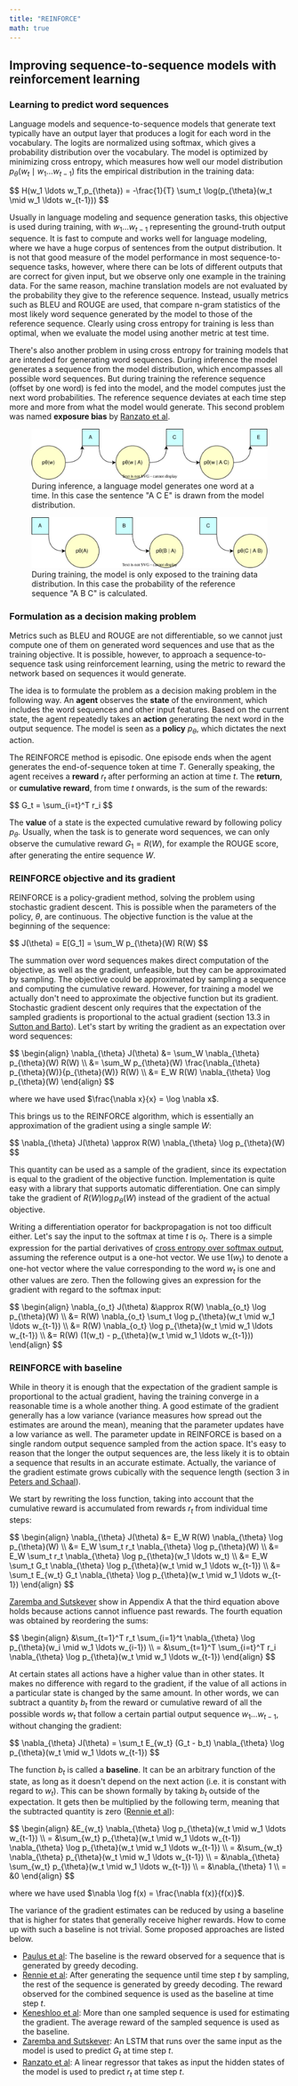 ```yaml
---
title: "REINFORCE"
math: true
---
```


## Improving sequence-to-sequence models with reinforcement learning

### Learning to predict word sequences

Language models and sequence-to-sequence models that generate text typically have an output layer that produces a logit for each word in the vocabulary.
The logits are normalized using softmax, which gives a probability distribution over the vocabulary.
The model is optimized by minimizing cross entropy, which measures how well our model distribution <span>$p_{\theta}(w_t \mid w_1 \ldots w_{t-1})$</span> fits the empirical distribution in the training data:

<div>$$
H(w_1 \ldots w_T,p_{\theta}) = -\frac{1}{T} \sum_t \log(p_{\theta}(w_t \mid w_1 \ldots w_{t-1}))
$$</div>

Usually in language modeling and sequence generation tasks, this objective is used during training, with <span>$w_1 \ldots w_{t-1}$</span> representing the ground-truth output sequence.
It is fast to compute and works well for language modeling, where we have a huge corpus of sentences from the output distribution.
It is not that good measure of the model performance in most sequence-to-sequence tasks, however, where there can be lots of different outputs that are correct for given input, but we observe only one example in the training data.
For the same reason, machine translation models are not evaluated by the probability they give to the reference sequence.
Instead, usually metrics such as BLEU and ROUGE are used, that compare n-gram statistics of the most likely word sequence generated by the model to those of the reference sequence.
Clearly using cross entropy for training is less than optimal, when we evaluate the model using another metric at test time.

There's also another problem in using cross entropy for training models that are intended for generating word sequences.
During inference the model generates a sequence from the model distribution, which encompasses all possible word sequences.
But during training the reference sequence (offset by one word) is fed into the model, and the model computes just the next word probabilities.
The reference sequence deviates at each time step more and more from what the model would generate.
This second problem was named **exposure bias** by [Ranzato et al][].

<figure>
  <img src="/assets/images/language-model-inference.svg">
  <figcaption>
    During inference, a language model generates one word at a time.
    In this case the sentence "A C E" is drawn from the model distribution.
  </figcaption>
</figure>

<figure>
  <img src="/assets/images/language-model-training.svg">
  <figcaption>
    During training, the model is only exposed to the training data distribution.
    In this case the probability of the reference sequence "A B C" is calculated.
  </figcaption>
</figure>


### Formulation as a decision making problem

Metrics such as BLEU and ROUGE are not differentiable, so we cannot just compute one of them on generated word sequences and use that as the training objective.
It is possible, however, to approach a sequence-to-sequence task using reinforcement learning, using the metric to reward the network based on sequences it would generate.

The idea is to formulate the problem as a decision making problem in the following way.
An **agent** observes the **state** of the environment, which includes the word sequences and other input features.
Based on the current state, the agent repeatedly takes an **action** generating the next word in the output sequence.
The model is seen as a **policy** <span>$p_\theta$</span>, which dictates the next action.

The REINFORCE method is episodic.
One episode ends when the agent generates the end-of-sequence token at time <span>$T$</span>.
Generally speaking, the agent receives a **reward** <span>$r_t$</span> after performing an action at time <span>$t$</span>.
The **return**, or **cumulative reward**, from time <span>$t$</span> onwards, is the sum of the rewards:

<div>$$
G_t = \sum_{i=t}^T r_i
$$</div>

The **value** of a state is the expected cumulative reward by following policy <span>$p_\theta$</span>.
Usually, when the task is to generate word sequences, we can only observe the cumulative reward <span>$G_1 = R(W)$</span>, for example the ROUGE score, after generating the entire sequence <span>$W$</span>.


### REINFORCE objective and its gradient

REINFORCE is a policy-gradient method, solving the problem using stochastic gradient descent.
This is possible when the parameters of the policy, <span>$\theta$</span>, are continuous.
The objective function is the value at the beginning of the sequence:

<div>$$
J(\theta) = E[G_1] = \sum_W p_{\theta}(W) R(W)
$$</div>

The summation over word sequences makes direct computation of the objective, as well as the gradient, unfeasible, but they can be approximated by sampling.
The objective could be approximated by sampling a sequence and computing the cumulative reward.
However, for training a model we actually don't need to approximate the objective function but its gradient.
Stochastic gradient descent only requires that the expectation of the sampled gradients is proportional to the actual gradient (section 13.3 in [Sutton and Barto][]).
Let's start by writing the gradient as an expectation over word sequences:

<div>$$
\begin{align}
\nabla_{\theta} J(\theta) &= \sum_W \nabla_{\theta} p_{\theta}(W) R(W) \\
                          &= \sum_W p_{\theta}(W) \frac{\nabla_{\theta} p_{\theta}(W)}{p_{\theta}(W)} R(W) \\
                          &= E_W R(W) \nabla_{\theta} \log p_{\theta}(W)
\end{align}
$$</div>

where we have used <span>$\frac{\nabla x}{x} = \log \nabla x$</span>.

This brings us to the REINFORCE algorithm, which is essentially an approximation of the gradient using a single sample <span>$W$</span>:

<div>$$
\nabla_{\theta} J(\theta) \approx R(W) \nabla_{\theta} \log p_{\theta}(W)
$$</div>

This quantity can be used as a sample of the gradient, since its expectation is equal to the gradient of the objective function.
Implementation is quite easy with a library that supports automatic differentiation.
One can simply take the gradient of <span>$R(W) \log p_{\theta}(W)$</span> instead of the gradient of the actual objective.

Writing a differentiation operator for backpropagation is not too difficult either.
Let's say the input to the softmax at time <span>$t$</span> is <span>$o_t$</span>.
There is a simple expression for the partial derivatives of [cross entropy over softmax output][], assuming the reference output is a one-hot vector.
We use <span>$1(w_t)$</span> to denote a one-hot vector where the value corresponding to the word <span>$w_t$</span> is one and other values are zero.
Then the following gives an expression for the gradient with regard to the softmax input:

<div>$$
\begin{align}
\nabla_{o_t} J(\theta) &\approx R(W) \nabla_{o_t} \log p_{\theta}(W) \\
                             &= R(W) \nabla_{o_t} \sum_t \log p_{\theta}(w_t \mid w_1 \ldots w_{t-1}) \\
                             &= R(W) \nabla_{o_t} \log p_{\theta}(w_t \mid w_1 \ldots w_{t-1}) \\
                             &= R(W) (1(w_t) - p_{\theta}(w_t \mid w_1 \ldots w_{t-1}))
\end{align}
$$</div>


### REINFORCE with baseline

While in theory it is enough that the expectation of the gradient sample is proportional to the actual gradient, having the training converge in a reasonable time is a whole another thing.
A good estimate of the gradient generally has a low variance (variance measures how spread out the estimates are around the mean), meaning that the parameter updates have a low variance as well.
The parameter update in REINFORCE is based on a single random output sequence sampled from the action space.
It's easy to reason that the longer the output sequences are, the less likely it is to obtain a sequence that results in an accurate estimate.
Actually, the variance of the gradient estimate grows cubically with the sequence length (section 3 in [Peters and Schaal][]).

We start by rewriting the loss function, taking into account that the cumulative reward is accumulated from rewards <span>$r_t$</span> from individual time steps:

<div>$$
\begin{align}
\nabla_{\theta} J(\theta) &= E_W R(W) \nabla_{\theta} \log p_{\theta}(W) \\
                          &= E_W \sum_t r_t \nabla_{\theta} \log p_{\theta}(W) \\
                          &= E_W \sum_t r_t \nabla_{\theta} \log p_{\theta}(w_1 \ldots w_t) \\
                          &= E_W \sum_t G_t \nabla_{\theta} \log p_{\theta}(w_t \mid w_1 \ldots w_{t-1}) \\
                          &= \sum_t E_{w_t} G_t \nabla_{\theta} \log p_{\theta}(w_t \mid w_1 \ldots w_{t-1})
\end{align}
$$</div>

[Zaremba and Sutskever][] show in Appendix A that the third equation above holds because actions cannot influence past rewards.
The fourth equation was obtained by reordering the sums:

<div>$$
\begin{align}
  &\sum_{t=1}^T r_t \sum_{i=1}^t \nabla_{\theta} \log p_{\theta}(w_i \mid w_1 \ldots w_{i-1}) \\
= &\sum_{t=1}^T \sum_{i=t}^T r_i \nabla_{\theta} \log p_{\theta}(w_t \mid w_1 \ldots w_{t-1})
\end{align}
$$</div>

At certain states all actions have a higher value than in other states.
It makes no difference with regard to the gradient, if the value of all actions in a particular state is changed by the same amount.
In other words, we can subtract a quantity <span>$b_t$</span> from the reward or cumulative reward of all the possible words <span>$w_t$</span> that follow a certain partial output sequence <span>$w_1 \ldots w_{t-1}$</span>, without changing the gradient:

<div>$$
\nabla_{\theta} J(\theta) = \sum_t E_{w_t} (G_t - b_t) \nabla_{\theta} \log p_{\theta}(w_t \mid w_1 \ldots w_{t-1})
$$</div>

The function <span>$b_t$</span> is called a **baseline**.
It can be an arbitrary function of the state, as long as it doesn't depend on the next action (i.e. it is constant with regard to <span>$w_t$</span>).
This can be shown formally by taking <span>$b_t$</span> outside of the expectation.
It gets then be multiplied by the following term, meaning that the subtracted quantity is zero ([Rennie et al][]):

<div>$$
\begin{align}
  &E_{w_t} \nabla_{\theta} \log p_{\theta}(w_t \mid w_1 \ldots w_{t-1}) \\
= &\sum_{w_t} p_{\theta}(w_t \mid w_1 \ldots w_{t-1}) \nabla_{\theta} \log p_{\theta}(w_t \mid w_1 \ldots w_{t-1}) \\
= &\sum_{w_t} \nabla_{\theta} p_{\theta}(w_t \mid w_1 \ldots w_{t-1}) \\
= &\nabla_{\theta} \sum_{w_t} p_{\theta}(w_t \mid w_1 \ldots w_{t-1}) \\
= &\nabla_{\theta} 1 \\
= &0
\end{align}
$$</div>

where we have used <span>$\nabla \log f(x) = \frac{\nabla f(x)}{f(x)}$</span>.

The variance of the gradient estimates can be reduced by using a baseline that is higher for states that generally receive higher rewards.
How to come up with such a baseline is not trivial.
Some proposed approaches are listed below.

* [Paulus et al][]: The baseline is the reward observed for a sequence that is generated by greedy decoding.
* [Rennie et al][]: After generating the sequence until time step <span>$t$</span> by sampling, the rest of the sequence is generated by greedy decoding.
  The reward observed for the combined sequence is used as the baseline at time step <span>$t$</span>.
* [Keneshloo et al][]: More than one sampled sequence is used for estimating the gradient. The average reward of the sampled sequence is used as the baseline.
* [Zaremba and Sutskever][]: An LSTM that runs over the same input as the model is used to predict <span>$G_t$</span> at time step <span>$t$</span>.
* [Ranzato et al][]: A linear regressor that takes as input the hidden states of the model is used to predict <span>$r_t$</span> at time step <span>$t$</span>.


[Peters and Schaal]: https://doi.org/10.1016/j.neunet.2008.02.003
[Ranzato et al]: http://arxiv.org/abs/1511.06732
[Rennie et al]: https://arxiv.org/abs/1612.00563
[Zaremba and Sutskever]: https://arxiv.org/abs/1505.00521
[Paulus et al]: https://arxiv.org/abs/1705.04304
[Keneshloo et al]: https://arxiv.org/abs/1805.09461
[Sutton and Barto]: http://incompleteideas.net/book/RLbook2018.pdf
[cross entropy over softmax output]: https://deepnotes.io/softmax-crossentropy
